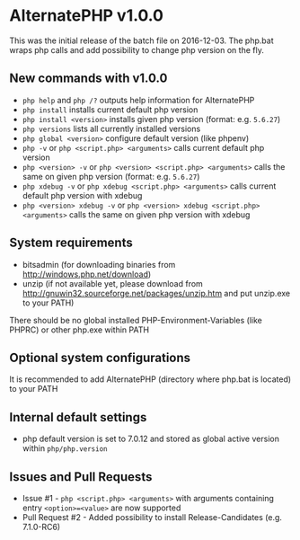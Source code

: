 # AlternatePHP v1.0.0

This was the initial release of the batch file on 2016-12-03. The php.bat wraps php calls and add possibility to change php version on the fly.

## New commands with v1.0.0

- `php help` and `php /?` outputs help information for AlternatePHP
- `php install` installs current default php version
- `php install <version>` installs given php version (format: e.g. `5.6.27`)
- `php versions` lists all currently installed versions
- `php global <version>` configure default version (like phpenv)
- `php -v` or `php <script.php> <arguments>` calls current default php version
- `php <version> -v` or `php <version> <script.php> <arguments>` calls the same on given php version (format: e.g. `5.6.27`)
- `php xdebug -v` or `php xdebug <script.php> <arguments>` calls current default php version with xdebug
- `php <version> xdebug -v` or `php <version> xdebug <script.php> <arguments>` calls the same on given php version with xdebug

## System requirements

- bitsadmin (for downloading binaries from http://windows.php.net/download)
- unzip (if not available yet, please download from http://gnuwin32.sourceforge.net/packages/unzip.htm and put unzip.exe to your PATH)

There should be no global installed PHP-Environment-Variables (like PHPRC) or other php.exe within PATH

## Optional system configurations

It is recommended to add AlternatePHP (directory where php.bat is located) to your PATH

## Internal default settings

- php default version is set to 7.0.12 and stored as global active version within `php/php.version`

## Issues and Pull Requests

- Issue #1 - `php <script.php> <arguments>` with arguments containing entry `<option>=<value>` are now supported
- Pull Request #2 - Added possibility to install Release-Candidates (e.g. 7.1.0-RC6)
